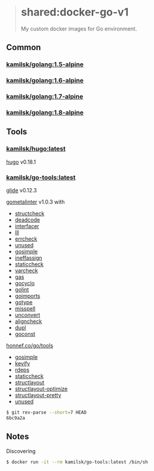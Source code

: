 > # shared:docker-go-v1
>
> My custom docker images for Go environment.

## Common

### [kamilsk/golang:1.5-alpine](alpine-gcc/1.5-alpine.Dockerfile)

### [kamilsk/golang:1.6-alpine](alpine-gcc/1.6-alpine.Dockerfile)

### [kamilsk/golang:1.7-alpine](alpine-gcc/1.7-alpine.Dockerfile)

### [kamilsk/golang:1.8-alpine](alpine-gcc/1.8-alpine.Dockerfile)

## Tools

### [kamilsk/hugo:latest](hugo/Dockerfile)

[hugo](https://gohugo.io) v0.18.1

### [kamilsk/go-tools:latest](tools/Dockerfile)

[glide](https://github.com/Masterminds/glide) v0.12.3

[gometalinter](https://github.com/alecthomas/gometalinter) v1.0.3 with
- [structcheck](https://github.com/opennota/check)
- [deadcode](https://github.com/tsenart/deadcode)
- [interfacer](https://github.com/mvdan/interfacer)
- [lll](https://github.com/walle/lll)
- [errcheck](https://github.com/kisielk/errcheck)
- [unused](https://github.com/dominikh/go-unused)
- [gosimple](https://github.com/dominikh/go-simple)
- [ineffassign](https://github.com/gordonklaus/ineffassign)
- [staticcheck](https://github.com/dominikh/go-staticcheck)
- [varcheck](https://github.com/opennota/check)
- [gas](https://github.com/GoASTScanner/gas)
- [gocyclo](https://github.com/alecthomas/gocyclo)
- [golint](https://github.com/golang/lint)
- [goimports](https://godoc.org/golang.org/x/tools/cmd/goimports)
- [gotype](https://godoc.org/golang.org/x/tools/cmd/gotype)
- [misspell](https://github.com/client9/misspell)
- [unconvert](https://github.com/mdempsky/unconvert)
- [aligncheck](https://github.com/opennota/check)
- [dupl](https://github.com/mibk/dupl)
- [goconst](https://github.com/jgautheron/goconst)

[honnef.co/go/tools](https://github.com/dominikh/go-tools)
- [gosimple](https://github.com/dominikh/go-tools/tree/master/cmd/gosimple)
- [keyify](https://github.com/dominikh/go-tools/tree/master/cmd/keyify)
- [rdeps](https://github.com/dominikh/go-tools/tree/master/cmd/rdeps)
- [staticcheck](https://github.com/dominikh/go-tools/tree/master/cmd/staticcheck)
- [structlayout](https://github.com/dominikh/go-tools/tree/master/cmd/structlayout)
- [structlayout-optimize](https://github.com/dominikh/go-tools/tree/master/cmd/structlayout-optimize)
- [structlayout-pretty](https://github.com/dominikh/go-tools/tree/master/cmd/structlayout-pretty)
- [unused](https://github.com/dominikh/go-tools/tree/master/cmd/unused)

```bash
$ git rev-parse --short=7 HEAD
6bc9a2a
```

## Notes

Discovering

```bash
$ docker run -it --rm kamilsk/go-tools:latest /bin/sh
```
